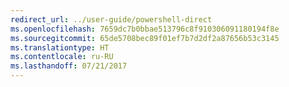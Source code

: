 ```yaml
---
redirect_url: ../user-guide/powershell-direct
ms.openlocfilehash: 7659dc7b0bbae513796c8f910306091180194f8e
ms.sourcegitcommit: 65de5708bec89f01ef7b7d2df2a87656b53c3145
ms.translationtype: HT
ms.contentlocale: ru-RU
ms.lasthandoff: 07/21/2017
---
```

